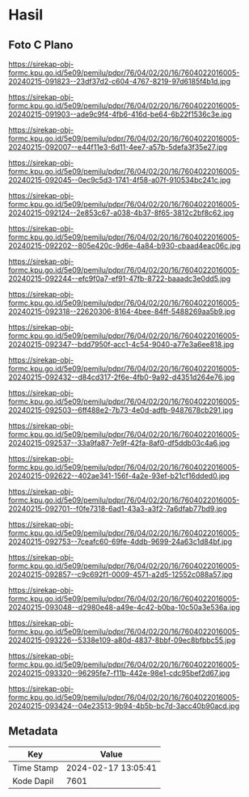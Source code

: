 # Hasil

## Foto C Plano

https://sirekap-obj-formc.kpu.go.id/5e09/pemilu/pdpr/76/04/02/20/16/7604022016005-20240215-091823--23df37d2-c604-4767-8219-97d6185f4b1d.jpg

https://sirekap-obj-formc.kpu.go.id/5e09/pemilu/pdpr/76/04/02/20/16/7604022016005-20240215-091903--ade9c9f4-4fb6-416d-be64-6b22f1536c3e.jpg

https://sirekap-obj-formc.kpu.go.id/5e09/pemilu/pdpr/76/04/02/20/16/7604022016005-20240215-092007--e44f11e3-6d11-4ee7-a57b-5defa3f35e27.jpg

https://sirekap-obj-formc.kpu.go.id/5e09/pemilu/pdpr/76/04/02/20/16/7604022016005-20240215-092045--0ec9c5d3-1741-4f58-a07f-910534bc241c.jpg

https://sirekap-obj-formc.kpu.go.id/5e09/pemilu/pdpr/76/04/02/20/16/7604022016005-20240215-092124--2e853c67-a038-4b37-8f65-3812c2bf8c62.jpg

https://sirekap-obj-formc.kpu.go.id/5e09/pemilu/pdpr/76/04/02/20/16/7604022016005-20240215-092202--805e420c-9d6e-4a84-b930-cbaad4eac06c.jpg

https://sirekap-obj-formc.kpu.go.id/5e09/pemilu/pdpr/76/04/02/20/16/7604022016005-20240215-092244--efc9f0a7-ef91-47fb-8722-baaadc3e0dd5.jpg

https://sirekap-obj-formc.kpu.go.id/5e09/pemilu/pdpr/76/04/02/20/16/7604022016005-20240215-092318--22620306-8164-4bee-84ff-5488269aa5b9.jpg

https://sirekap-obj-formc.kpu.go.id/5e09/pemilu/pdpr/76/04/02/20/16/7604022016005-20240215-092347--bdd7950f-acc1-4c54-9040-a77e3a6ee818.jpg

https://sirekap-obj-formc.kpu.go.id/5e09/pemilu/pdpr/76/04/02/20/16/7604022016005-20240215-092432--d84cd317-2f6e-4fb0-9a92-d4351d264e76.jpg

https://sirekap-obj-formc.kpu.go.id/5e09/pemilu/pdpr/76/04/02/20/16/7604022016005-20240215-092503--6ff488e2-7b73-4e0d-adfb-9487678cb291.jpg

https://sirekap-obj-formc.kpu.go.id/5e09/pemilu/pdpr/76/04/02/20/16/7604022016005-20240215-092537--33a9fa87-7e9f-42fa-8af0-df5ddb03c4a6.jpg

https://sirekap-obj-formc.kpu.go.id/5e09/pemilu/pdpr/76/04/02/20/16/7604022016005-20240215-092622--402ae341-156f-4a2e-93ef-b21cf16dded0.jpg

https://sirekap-obj-formc.kpu.go.id/5e09/pemilu/pdpr/76/04/02/20/16/7604022016005-20240215-092701--f0fe7318-6ad1-43a3-a3f2-7a6dfab77bd9.jpg

https://sirekap-obj-formc.kpu.go.id/5e09/pemilu/pdpr/76/04/02/20/16/7604022016005-20240215-092753--7ceafc60-69fe-4ddb-9699-24a63c1d84bf.jpg

https://sirekap-obj-formc.kpu.go.id/5e09/pemilu/pdpr/76/04/02/20/16/7604022016005-20240215-092857--c9c692f1-0009-4571-a2d5-12552c088a57.jpg

https://sirekap-obj-formc.kpu.go.id/5e09/pemilu/pdpr/76/04/02/20/16/7604022016005-20240215-093048--d2980e48-a49e-4c42-b0ba-10c50a3e536a.jpg

https://sirekap-obj-formc.kpu.go.id/5e09/pemilu/pdpr/76/04/02/20/16/7604022016005-20240215-093226--5338e109-a80d-4837-8bbf-09ec8bfbbc55.jpg

https://sirekap-obj-formc.kpu.go.id/5e09/pemilu/pdpr/76/04/02/20/16/7604022016005-20240215-093320--96295fe7-f11b-442e-98e1-cdc95bef2d67.jpg

https://sirekap-obj-formc.kpu.go.id/5e09/pemilu/pdpr/76/04/02/20/16/7604022016005-20240215-093424--04e23513-9b94-4b5b-bc7d-3acc40b90acd.jpg


## Metadata

| Key        | Value               |
| ---------- | ------------------- |
| Time Stamp | 2024-02-17 13:05:41 |
| Kode Dapil | 7601                |



